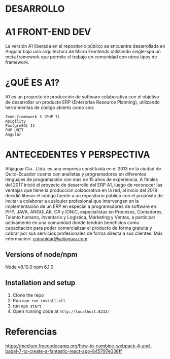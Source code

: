 # DESARROLLO
# A1 FRONT-END DEV
La versión A1 liberada en el repositorio público se encuentra desarrollada en Angular bajo una arquitectura de Micro Frontends  utilizando single-spa un meta framework que permite el trabajo en comunidad con otros tipos de framework.

# ¿QUÉ ES A1?

A1 es un proyecto de producción de software colaborativa con el objetivo de desarrollar un producto ERP (Enterprise Resource Planning), utilizando herramientas de código abierto como son:

    Zend-framework 3 (PHP 7)
    Apigility
    PostgreSQL 11
    PHP UNIT
    Angular

# ANTECEDENTES Y PERSPECTIVA

Atijaguar Cía. .Ltda. es una empresa constituida en el 2013 en la ciudad de Quito-Ecuador cuenta con analistas y programadores en diferentes lenguajes de programación con más de 15 años de experiencia. A finales del 2017 inició el proyecto de desarrollo del ERP A1, luego de reconocer las ventajas que tiene la producción colaborativa en la red, al inicio del 2019 decidió liberar el código fuente a un repositorio público con el propósito de invitar a colaborar a cualquier profesional que intervengan en la implementación de un ERP en especial a programadores de software en PHP, JAVA, ANGULAR, C# y IONIC, especialistas en Procesos, Contadores, Talento humano, Inventario y Logística, Marketing y Ventas, a participar activamente en una comunidad donde tendrán beneficios como capacitación para poder comercializar el producto de forma gratuita y cobrar por sus servicios profesionales de forma directa a sus clientes. Más información: conunidad@atijaguar.com

## Versions of node/npm
Node v8.10.0
npm 6.1.0

## Installation and setup
1. Clone the repo
2. Run `npm run install-all`
3. run `npm start`
4. Open running code at `http://localhost:8233/`

# Referencias
https://medium.freecodecamp.org/how-to-combine-webpack-4-and-babel-7-to-create-a-fantastic-react-app-845797e036ff


